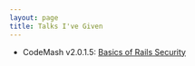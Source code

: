```yaml
---
layout: page
title: Talks I've Given
---
```


* CodeMash v2.0.1.5: [Basics of Rails Security](/talks/codemash-2015-rails-security.html)
